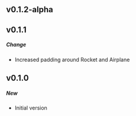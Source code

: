 ## v0.1.2-alpha

## v0.1.1
##### Change
  - Increased padding around Rocket and Airplane

## v0.1.0
##### New
  - Initial version
